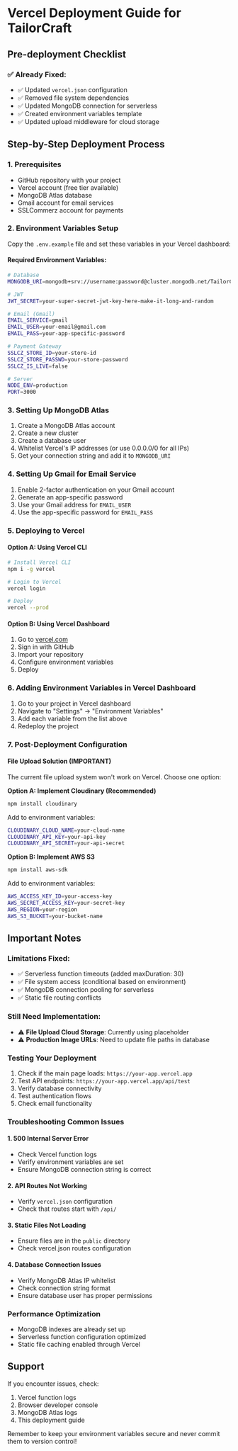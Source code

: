 # Vercel Deployment Guide for TailorCraft

## Pre-deployment Checklist

### ✅ **Already Fixed:**
- ✅ Updated `vercel.json` configuration
- ✅ Removed file system dependencies 
- ✅ Updated MongoDB connection for serverless
- ✅ Created environment variables template
- ✅ Updated upload middleware for cloud storage

## Step-by-Step Deployment Process

### 1. Prerequisites
- GitHub repository with your project
- Vercel account (free tier available)
- MongoDB Atlas database
- Gmail account for email services
- SSLCommerz account for payments

### 2. Environment Variables Setup

Copy the `.env.example` file and set these variables in your Vercel dashboard:

#### Required Environment Variables:
```bash
# Database
MONGODB_URI=mongodb+srv://username:password@cluster.mongodb.net/TailorCraft?retryWrites=true&w=majority

# JWT
JWT_SECRET=your-super-secret-jwt-key-here-make-it-long-and-random

# Email (Gmail)
EMAIL_SERVICE=gmail
EMAIL_USER=your-email@gmail.com
EMAIL_PASS=your-app-specific-password

# Payment Gateway
SSLCZ_STORE_ID=your-store-id
SSLCZ_STORE_PASSWD=your-store-password
SSLCZ_IS_LIVE=false

# Server
NODE_ENV=production
PORT=3000
```

### 3. Setting Up MongoDB Atlas
1. Create a MongoDB Atlas account
2. Create a new cluster
3. Create a database user
4. Whitelist Vercel's IP addresses (or use 0.0.0.0/0 for all IPs)
5. Get your connection string and add it to `MONGODB_URI`

### 4. Setting Up Gmail for Email Service
1. Enable 2-factor authentication on your Gmail account
2. Generate an app-specific password
3. Use your Gmail address for `EMAIL_USER`
4. Use the app-specific password for `EMAIL_PASS`

### 5. Deploying to Vercel

#### Option A: Using Vercel CLI
```bash
# Install Vercel CLI
npm i -g vercel

# Login to Vercel
vercel login

# Deploy
vercel --prod
```

#### Option B: Using Vercel Dashboard
1. Go to [vercel.com](https://vercel.com)
2. Sign in with GitHub
3. Import your repository
4. Configure environment variables
5. Deploy

### 6. Adding Environment Variables in Vercel Dashboard
1. Go to your project in Vercel dashboard
2. Navigate to "Settings" → "Environment Variables"
3. Add each variable from the list above
4. Redeploy the project

### 7. Post-Deployment Configuration

#### File Upload Solution (IMPORTANT)
The current file upload system won't work on Vercel. Choose one option:

**Option A: Implement Cloudinary (Recommended)**
```bash
npm install cloudinary
```

Add to environment variables:
```bash
CLOUDINARY_CLOUD_NAME=your-cloud-name
CLOUDINARY_API_KEY=your-api-key
CLOUDINARY_API_SECRET=your-api-secret
```

**Option B: Implement AWS S3**
```bash
npm install aws-sdk
```

Add to environment variables:
```bash
AWS_ACCESS_KEY_ID=your-access-key
AWS_SECRET_ACCESS_KEY=your-secret-key
AWS_REGION=your-region
AWS_S3_BUCKET=your-bucket-name
```

## Important Notes

### Limitations Fixed:
- ✅ Serverless function timeouts (added maxDuration: 30)
- ✅ File system access (conditional based on environment)
- ✅ MongoDB connection pooling for serverless
- ✅ Static file routing conflicts

### Still Need Implementation:
- ⚠️ **File Upload Cloud Storage**: Currently using placeholder
- ⚠️ **Production Image URLs**: Need to update file paths in database

### Testing Your Deployment
1. Check if the main page loads: `https://your-app.vercel.app`
2. Test API endpoints: `https://your-app.vercel.app/api/test`
3. Verify database connectivity
4. Test authentication flows
5. Check email functionality

### Troubleshooting Common Issues

#### 1. 500 Internal Server Error
- Check Vercel function logs
- Verify environment variables are set
- Ensure MongoDB connection string is correct

#### 2. API Routes Not Working
- Verify `vercel.json` configuration
- Check that routes start with `/api/`

#### 3. Static Files Not Loading
- Ensure files are in the `public` directory
- Check vercel.json routes configuration

#### 4. Database Connection Issues
- Verify MongoDB Atlas IP whitelist
- Check connection string format
- Ensure database user has proper permissions

### Performance Optimization
- MongoDB indexes are already set up
- Serverless function configuration optimized
- Static file caching enabled through Vercel

## Support
If you encounter issues, check:
1. Vercel function logs
2. Browser developer console
3. MongoDB Atlas logs
4. This deployment guide

Remember to keep your environment variables secure and never commit them to version control!
